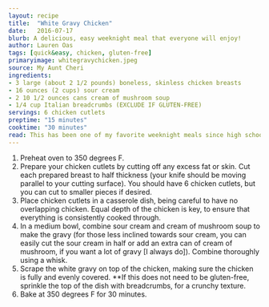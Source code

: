 ```yaml
---
layout: recipe
title:  "White Gravy Chicken"
date:   2016-07-17
blurb: A delicious, easy weeknight meal that everyone will enjoy!
author: Lauren Oas
tags: [quick&easy, chicken, gluten-free]
primaryimage: whitegravychicken.jpeg
source: My Aunt Cheri
ingredients: 
- 3 large (about 2 1/2 pounds) boneless, skinless chicken breasts
- 16 ounces (2 cups) sour cream
- 2 10 1/2 ounces cans cream of mushroom soup
- 1/4 cup Italian breadcrumbs (EXCLUDE IF GLUTEN-FREE)
servings: 6 chicken cutlets
preptime: "15 minutes"
cooktime: "30 minutes"
read: This has been one of my favorite weeknight meals since high school, when my aunt introduced me to this ridiculously easy (and delicious!) meal. It is best served with plain white rice and steamed broccoli. **This recipe is marked gluten-free, but please be sure to check your ingredients (especially your soy sauce) that they are marked "gluten-free" before you serve to anybody with dietary restrictions.
---
```

1. Preheat oven to 350 degrees F.
2. Prepare your chicken cutlets by cutting off any excess fat or skin. Cut each prepared breast to half thickness (your knife should be moving parallel to your cutting surface). You should have 6 chicken cutlets, but you can cut to smaller pieces if desired.
3. Place chicken cutlets in a casserole dish, being careful to have no overlapping chicken. Equal depth of the chicken is key, to ensure that everything is consistently cooked through. 
4. In a medium bowl, combine sour cream and cream of mushroom soup to make the gravy (for those less inclined towards sour cream, you can easily cut the sour cream in half or add an extra can of cream of mushroom, if you want a lot of gravy [I always do]). Combine thoroughly using a whisk.
5. Scrape the white gravy on top of the chicken, making sure the chicken is fully and evenly covered. **If this does not need to be gluten-free, sprinkle the top of the dish with breadcrumbs, for a crunchy texture.
6. Bake at 350 degrees F for 30 minutes. 